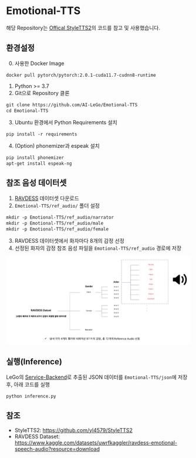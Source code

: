 # Emotional-TTS

해당 Repository는 [Offical StyleTTS2](https://github.com/yl4579/StyleTTS2)의 코드를 참고 및 사용했습니다.


## 환경설정
0. 사용한 Docker Image
```shell
docker pull pytorch/pytorch:2.0.1-cuda11.7-cudnn8-runtime
```
1. Python >= 3.7
2. Git으로 Repository 클론
```shell
git clone https://github.com/AI-LeGo/Emotional-TTS
cd Emotional-TTS
```
3. Ubuntu 환경에서 Python Requirements 설치
```shell
pip install -r requirements
```
4. (Option) phonemizer과 espeak 설치
```shell
pip install phonemizer
apt-get install espeak-ng
```  

## 참조 음성 데이터셋
1. [RAVDESS](https://www.kaggle.com/datasets/uwrfkaggler/ravdess-emotional-speech-audio?resource=download) 데이터셋 다운로드
2. `Emotional-TTS/ref_audio/` 폴더 설정
```shell
mkdir -p Emotional-TTS/ref_audio/narrator
mkdir -p Emotional-TTS/ref_audio/male
mkdir -p Emotional-TTS/ref_audio/female
```
3. RAVDESS 데이터셋에서 화자마다 8개의 감정 선정
4. 선정된 화자의 감정 참조 음성 파일을 `Emotional-TTS/ref_audio` 경로에 저장  

![RAVDESS_DATASET 이미지](imgs/ravdess_dataset.png)

## 실행(Inference)
LeGo의 [Service-Backend](https://github.com/AI-LeGo/Service-Backend)로 추출된 JSON 데이터를 `Emotional-TTS/json`에 저장 후, 아래 코드를 실행
```shell
python inference.py
```


## 참조
- StyleTTS2: https://github.com/yl4579/StyleTTS2
- RAVDESS Dataset: https://www.kaggle.com/datasets/uwrfkaggler/ravdess-emotional-speech-audio?resource=download